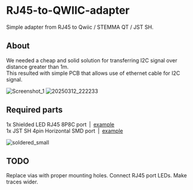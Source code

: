 # RJ45-to-QWIIC-adapter
Simple adapter from RJ45 to Qwiic / STEMMA QT / JST SH.

## About
We needed a cheap and solid solution for transferring I2C signal over distance greater than 1m.<br>
This resulted with simple PCB that allows use of ethernet cable for I2C signal.

![Screenshot_1](https://github.com/user-attachments/assets/e61331c2-b94a-424e-ae87-2c020b7e8e02)
![20250312_222233](https://github.com/user-attachments/assets/64a89894-d0f3-4278-904f-02e54a0e9fd7)

## Required parts
1x Shielded LED RJ45 8P8C port&ensp;|&ensp;[example](https://botland.com.pl/zlacza-sieciowe-rj/1547-gniazdo-sieciowe-8p8c-rj45-ekranowane-z-diodami-led-5szt-5904422356040.html?cd=18298825651&ad=&kd=&gad_source=1&gclid=EAIaIQobChMItKmbo6fciwMV0mRBAh0vzCiHEAQYASABEgLMm_D_BwE)<br>
1x JST SH 4pin Horizontal SMD port&ensp;|&ensp;[example](https://botland.com.pl/przewody-polaczeniowe-qwiic/10106-qwiic-zlacze-jst-smd-4-pin-sparkfun-prt-14417-5904422314965.html)

![soldered_small](https://github.com/user-attachments/assets/eaef073c-5525-49cd-82a1-f84e53d9d0bc)

## TODO
Replace vias with proper mounting holes.
Connect RJ45 port LEDs.
Make traces wider.
